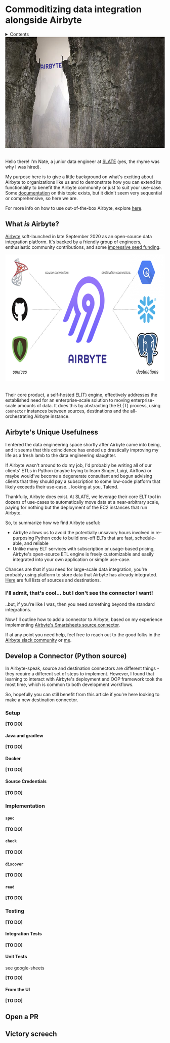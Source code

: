 # Commoditizing data integration alongside Airbyte
<details>
<summary>Contents</summary>

+ Background
    + What and how?
    + Specific Usefulness
+ Developing your own Python *source* connector
    + Setup
        + Java
        + Docker
        + Credentials
    + Implementation
        + `spec()`
        + `check()`
        + `discover()`
        + `read()`
    + Testing
    

</details>

<div align="center">
<img src="imgs/chasm.png" height=350/>
</div>

<br>

Hello there! I'm Nate, a junior data engineer at [SLATE](https://slateco.io) (yes, the rhyme was why I was hired).

My purpose here is to give a little background on what's exciting about Airbyte to organizations like us and to demonstrate how you can extend its functionality to benefit the Airbyte community or just to suit your use-case. Some [documentation](https://docs.airbyte.io/integrations/custom-connectors) on this topic exists, but it didn't seem very sequential or comprehensive, so here we are.

For more info on how to use out-of-the-box Airbyte, explore [here](https://docs.airbyte.io/).

## What *is* Airbyte?

[Airbyte](https://airbyte.io/) soft-launched in late September 2020 as an open-source data integration platform. It's backed by a friendly group of engineers, enthusiastic community contributions, and some [impressive seed funding](https://airbyte.io/articles/our-story/we-raised-a-5m-seed-round-with-accel-to-commoditize-data-integration/).

<div align="center">
<img src="imgs/schema.png" height=400/>
</div>

<br>

Their core product, a self-hosted EL(T) engine, effectively addresses the established need for an enterprise-scale solution to moving enterprise-scale amounts of data. It does this by abstracting the EL(T) process, using `connector` instances between sources, destinations and the all-orchestrating Airbyte instance.

## Airbyte's Unique Usefulness
I entered the data engineering space shortly after Airbyte came into being, and it seems that this coincidence has ended up drastically improving my life as a fresh lamb to the data engineering slaughter. 

If Airbyte wasn't around to do my job, I'd probably be writing all of our clients' ETLs in Python (maybe trying to learn Singer, Luigi, Airflow) or maybe would've become a degenerate consultant and begun advising clients that they should pay a subscription to some low-code platform that likely exceeds their use-case... looking at you, Talend.

Thankfully, Airbyte does exist. At SLATE, we leverage their core ELT tool in dozens of use-cases to automatically move data at a near-arbitrary scale, paying for nothing but the deployment of the EC2 instances that run Airbyte.

So, to summarize how we find Airbyte useful:
- Airbyte allows us to avoid the potentially unsavory hours involved in re-purposing Python code to build one-off ELTs that are fast, schedule-able, and reliable
- Unlike many ELT services with subscription or usage-based pricing, Airbyte's open-source ETL engine is freely customizable and easily integrated into your own application or simple use-case.

Chances are that if you need for large-scale data integration, you're probably using platform to store data that Airbyte has already integrated. [Here](https://docs.airbyte.io/integrations) are full lists of sources and destinations.

### **I'll admit, that's cool... but I don't see the connector I want!**
..but, if you're like I was, then you need something beyond the standard integrations.

Now I'll outline how to add a connector to Airbyte, based on my experience implementing [Airbyte's Smartsheets source connector](https://github.com/airbytehq/airbyte/pull/2880).

If at any point you need help, feel free to reach out to the good folks in the [Airbyte slack community](https://airbyte.io/community/) or [me](mailto:nate.nowack@slateco.io).

## Develop a Connector (Python source)
In Airbyte-speak, source and destination connectors are different things - they require a different set of steps to implement. However, I found that learning to interact with Airbyte's deployment and OOP framework took the most time, which is common to both development workflows. 

So, hopefully you can still benefit from this article if you're here looking to make a new destination connector.

### Setup

**[TO DO]**

#### Java and gradlew

**[TO DO]**

#### Docker 

**[TO DO]**

#### Source Credentials

**[TO DO]**

### Implementation

<script src="https://gist.github.com/zzstoatzz/4865b48699f8b6eda80f3dfd37d70b4a.js"></script>

#### `spec`

**[TO DO]**

#### `check`

**[TO DO]**

#### `discover`

**[TO DO]**

#### `read`

**[TO DO]**

### Testing

**[TO DO]**

#### Integration Tests

**[TO DO]**

#### Unit Tests
see google-sheets

**[TO DO]**

#### From the UI

**[TO DO]**

## Open a PR

## Victory screech